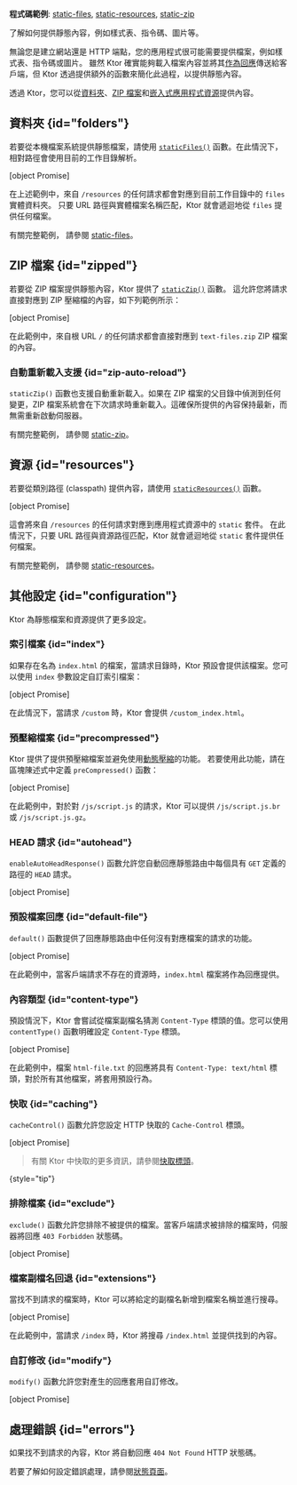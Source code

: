 [//]: # (title: 提供靜態內容)

<show-structure for="chapter" depth="2"/>

<tldr>
<p><b>程式碼範例</b>:
<a href="https://github.com/ktorio/ktor-documentation/tree/%ktor_version%/codeSnippets/snippets/static-files">static-files</a>,
<a href="https://github.com/ktorio/ktor-documentation/tree/%ktor_version%/codeSnippets/snippets/static-resources">static-resources</a>,
<a href="https://github.com/ktorio/ktor-documentation/tree/%ktor_version%/codeSnippets/snippets/static-zip">static-zip</a>
</p>
</tldr>

<link-summary>
了解如何提供靜態內容，例如樣式表、指令碼、圖片等。
</link-summary>

無論您是建立網站還是 HTTP 端點，您的應用程式很可能需要提供檔案，例如樣式表、指令碼或圖片。
雖然 Ktor 確實能夠載入檔案內容並將其[作為回應](server-responses.md)傳送給客戶端，但 Ktor 透過提供額外的函數來簡化此過程，以提供靜態內容。

透過 Ktor，您可以從[資料夾](#folders)、[ZIP 檔案](#zipped)和[嵌入式應用程式資源](#resources)提供內容。

## 資料夾 {id="folders"}

若要從本機檔案系統提供靜態檔案，請使用
[`staticFiles()`](https://api.ktor.io/ktor-server/ktor-server-core/io.ktor.server.http.content/static-files.html)
函數。在此情況下，相對路徑會使用目前的工作目錄解析。

 [object Promise]

在上述範例中，來自 `/resources` 的任何請求都會對應到目前工作目錄中的 `files` 實體資料夾。
只要 URL 路徑與實體檔案名稱匹配，Ktor 就會遞迴地從 `files` 提供任何檔案。

有關完整範例，
請參閱 [static-files](https://github.com/ktorio/ktor-documentation/tree/%ktor_version%/codeSnippets/snippets/static-files)。

## ZIP 檔案 {id="zipped"}

若要從 ZIP 檔案提供靜態內容，Ktor 提供了 [
`staticZip()`](https://api.ktor.io/ktor-server/ktor-server-core/io.ktor.server.http.content/static-zip.html) 函數。
這允許您將請求直接對應到 ZIP 壓縮檔的內容，如下列範例所示：

 [object Promise]

在此範例中，來自根 URL `/` 的任何請求都會直接對應到 `text-files.zip` ZIP 檔案的內容。

### 自動重新載入支援 {id="zip-auto-reload"}

`staticZip()` 函數也支援自動重新載入。如果在 ZIP 檔案的父目錄中偵測到任何變更，ZIP 檔案系統會在下次請求時重新載入。這確保所提供的內容保持最新，而無需重新啟動伺服器。

有關完整範例，
請參閱 [static-zip](https://github.com/ktorio/ktor-documentation/tree/%ktor_version%/codeSnippets/snippets/static-zip)。

## 資源 {id="resources"}

若要從類別路徑 (classpath) 提供內容，請使用
[`staticResources()`](https://api.ktor.io/ktor-server/ktor-server-core/io.ktor.server.http.content/static-resources.html)
函數。

[object Promise]

這會將來自 `/resources` 的任何請求對應到應用程式資源中的 `static` 套件。
在此情況下，只要 URL 路徑與資源路徑匹配，Ktor 就會遞迴地從 `static` 套件提供任何檔案。

有關完整範例，
請參閱 [static-resources](https://github.com/ktorio/ktor-documentation/tree/%ktor_version%/codeSnippets/snippets/static-resources)。

## 其他設定 {id="configuration"}

Ktor 為靜態檔案和資源提供了更多設定。

### 索引檔案 {id="index"}

如果存在名為 `index.html` 的檔案，當請求目錄時，Ktor 預設會提供該檔案。您可以使用 `index` 參數設定自訂索引檔案：

[object Promise]

在此情況下，當請求 `/custom` 時，Ktor 會提供 `/custom_index.html`。

### 預壓縮檔案 {id="precompressed"}

Ktor 提供了提供預壓縮檔案並避免使用[動態壓縮](server-compression.md)的功能。
若要使用此功能，請在區塊陳述式中定義 `preCompressed()` 函數：

[object Promise]

在此範例中，對於對 `/js/script.js` 的請求，Ktor 可以提供 `/js/script.js.br` 或 `/js/script.js.gz`。

### HEAD 請求 {id="autohead"}

`enableAutoHeadResponse()` 函數允許您自動回應靜態路由中每個具有 `GET` 定義的路徑的 `HEAD` 請求。

[object Promise]

### 預設檔案回應 {id="default-file"}

`default()` 函數提供了回應靜態路由中任何沒有對應檔案的請求的功能。

[object Promise]

在此範例中，當客戶端請求不存在的資源時，`index.html` 檔案將作為回應提供。

### 內容類型 {id="content-type"}

預設情況下，Ktor 會嘗試從檔案副檔名猜測 `Content-Type` 標頭的值。您可以使用
`contentType()` 函數明確設定 `Content-Type` 標頭。

[object Promise]

在此範例中，檔案 `html-file.txt` 的回應將具有 `Content-Type: text/html` 標頭，對於所有其他檔案，將套用預設行為。

### 快取 {id="caching"}

`cacheControl()` 函數允許您設定 HTTP 快取的 `Cache-Control` 標頭。

[object Promise]

> 有關 Ktor 中快取的更多資訊，請參閱[快取標頭](server-caching-headers.md)。
>
{style="tip"}

### 排除檔案 {id="exclude"}

`exclude()` 函數允許您排除不被提供的檔案。當客戶端請求被排除的檔案時，伺服器將回應 `403 Forbidden` 狀態碼。

[object Promise]

### 檔案副檔名回退 {id="extensions"}

當找不到請求的檔案時，Ktor 可以將給定的副檔名新增到檔案名稱並進行搜尋。

[object Promise]

在此範例中，當請求 `/index` 時，Ktor 將搜尋 `/index.html` 並提供找到的內容。

### 自訂修改 {id="modify"}

`modify()` 函數允許您對產生的回應套用自訂修改。

[object Promise]

## 處理錯誤 {id="errors"}

如果找不到請求的內容，Ktor 將自動回應 `404 Not Found` HTTP 狀態碼。

若要了解如何設定錯誤處理，請參閱[狀態頁面](server-status-pages.md)。